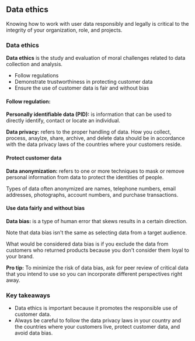 ## Data ethics

Knowing how to work with user data responsibly and legally is critical to the integrity of your organization, role, and projects.

### Data ethics

**Data ethics** is the study and evaluation of moral challenges related to data collection and analysis.
- Follow regulations
- Demonstrate trustworthiness in protecting customer data
- Ensure the use of customer data is fair and without bias

#### Follow regulation:

**Personally identifiable data (PID):** is information that can be used to directly identify, contact or locate an individual.

**Data privacy:** refers to the proper handling of data. How you collect, process, anaylze, share, archive, and delete data should be in accordance with the data privacy laws of the countries where your customers reside.

#### Protect customer data

**Data anonymization:** refers to one or more techniques to mask or remove personal information from data to protect the identities of people.

Types of data often anonymized are names, telephone numbers, email addresses, photographs, account numbers, and purchase transactions.

#### Use data fairly and without bias

**Data bias:** is a type of human error that skews results in a certain direction.

Note that data bias isn't the same as selecting data from a target audience.

What would be considered data bias is if you exclude the data from customers who returned products because you don't consider them loyal to your brand.

**Pro tip:** To minimize the risk of data bias, ask for peer review of critical data that you intend to use so you can incorporate different perspectives right away.


### Key takeaways
- Data ethics is important because it promotes the responsible use of customer data.
- Always be careful to follow the data privacy laws in your country and the countries where your customers live, protect customer data, and avoid data bias.

